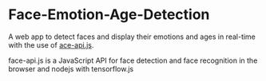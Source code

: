 # Face-Emotion-Age-Detection
A web app to detect faces and display their emotions and ages in real-time with the use of [ace-api.js](https://github.com/justadudewhohacks/face-api.js).

face-api.js is a JavaScript API for face detection and face recognition in the browser and nodejs with tensorflow.js
